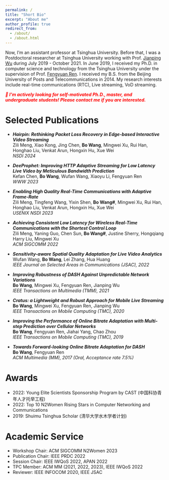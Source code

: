 ```yaml
---
permalink: /
title: "Short Bio"
excerpt: "About me"
author_profile: true
redirect_from: 
  - /about/
  - /about.html
---
```

Now, I’m an assistant professor at Tsinghua University. Before that, I was a Postdoctoral researcher at Tsinghua University working with Prof. [Jianping Wu](https://www.cs.tsinghua.edu.cn/csen/info/1059/4003.htm) during July 2019 - October 2021. In June 2019, I received my Ph.D. in computer science and technology from the Tsinghua University under the supervision of Prof. [Fengyuan Ren](http://nns.cs.tsinghua.edu.cn/personal/renfy/renfy.html). I received my B.S. from the Beijing University of Posts and Telecommunications in 2014. My research interests include real-time communications (RTC), Live streaming, VoD streaming.

___<font color=red>👋 I'm actively looking for self-motivated Ph.D., master, and undergraduate students! Please contact me if you are interested.</font>___

# Selected Publications
* ___Hairpin: Rethinking Packet Loss Recovery in Edge-based Interactive Video Streaming___ \
Zili Meng, Xiao Kong, Jing Chen, __Bo Wang__, Mingwei Xu, Rui Han, Honghao Liu, Venkat Arun, Hongxin Hu, Xue Wei \
_NSDI 2024_

* ___DeeProphet: Improving HTTP Adaptive Streaming for Low Latency Live Video by Meticulous Bandwidth Prediction___ \
Kefan Chen, __Bo Wang__, Wufan Wang, Xiaoyu Li, Fengyuan Ren \
_WWW 2023_

* ___Enabling High Quality Real-Time Communications with Adaptive Frame-Rate___ \
 Zili Meng, Tingfeng Wang, Yixin Shen, __Bo Wang#__, Mingwei Xu, Rui Han, Honghao Liu, Venkat Arun, Hongxin Hu, Xue Wei\
 _USENIX NSDI 2023_

* ___Achieving Consistent Low Latency for Wireless Real-Time Communications with the Shortest Control Loop___ \
Zili Meng, Yaning Guo, Chen Sun, __Bo Wang#__, Justine Sherry, Hongqiang Harry Liu, Mingwei Xu \
_ACM SIGCOMM 2022_

* ___Sensitivity-aware Spatial Quality Adaptation for Live Video Analytics___ \
Wufan Wang, __Bo Wang__, Lei Zhang, Hua Huang \
_IEEE Journal on Selected Areas in Communications (JSAC), 2022_

* ___Improving Robustness of DASH Against Unpredictable Network Variations___ \
__Bo Wang__, Mingwei Xu, Fengyuan Ren, Jianping Wu \
_IEEE Transactions on Multimedia (TMM), 2021_

* ___Cratus: a Lightweight and Robust Approach for Mobile Live Streaming___ \
__Bo Wang__, Mingwei Xu, Fengyuan Ren, Jianping Wu \
_IEEE Transactions on Mobile Computing (TMC), 2020_

* ___Improving the Performance of Online Bitrate Adaptation with Multi-step Prediction over Cellular Networks___ \
__Bo Wang__, Fengyuan Ren, Jiahai Yang, Chao Zhou \
_IEEE Transactions on Mobile Computing (TMC), 2019_

* ___Towards Forward-looking Online Bitrate Adaptation for DASH___ \
__Bo Wang__, Fengyuan Ren \
_ACM Multimedia (MM), 2017 (Oral, Acceptance rate 7.5%)_

# Awards
* 2022: Young Elite Scientists Sponsorship Program by CAST (中国科协青年人才托举工程)
* 2022: Top 10 N2Women Rising Stars in Computer Networking and Communications
* 2019: Shuimu Tsinghua Scholar (清华大学水木学者计划)

# Academic Service
* Workshop Chair: ACM SIGCOMM N2Women 2023
* Publication Chair: IEEE PRDC 2022
* Session Chair: IEEE IWQoS 2022, APAN 2022
* TPC Member: ACM MM (2021, 2022, 2023), IEEE IWQoS 2022
* Reviewer: IEEE INFOCOM 2020, IEEE JSAC
